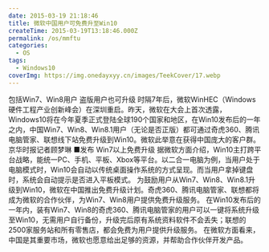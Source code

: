 ```yaml
---
date: 2015-03-19 21:18:46
title: 微软中国用户可免费升至Win10
createTime: 2015-03-19T13:18:46.000Z
permalink: /os/mmftu
categories:
  - OS
tags:
  - Windows10
coverImg: https://img.onedayxyy.cn/images/TeekCover/17.webp
---
```


包括Win7、Win8用户 盗版用户也可升级 时隔7年后，微软WinHEC（Windows硬件工程产业创新峰会）在深圳重启。昨天，微软在大会上首次透露，Windows10将在今年夏季正式登陆全球190个国家和地区，在Win10发布后的一年之内，中国Win7、Win8、Win8.1用户（无论是否正版）都可通过奇虎360、腾讯电脑管家、联想线下站免费升级到Win10。微软此举意在获得中国庞大的客户群。 京华时报记者顾梦琳 ■发布 Win7以上免费升级 据微软方面介绍，Win10主打跨平台战略，能统一PC、手机、平板、Xbox等平台。以二合一电脑为例，当用户处于电脑模式时，Win10会自动以传统桌面操作系统的方式呈现。而当用户拿掉键盘时，系统会自动提示是否进入平板模式。 为鼓励用户从Win7、Win8、Win8.1升级到Win10，微软在中国推出免费升级计划。奇虎360、腾讯电脑管家、联想都将成为微软的合作伙伴，为Win7、Win8用户提供免费升级服务。 在Win10发布后的一年内，装有Win7、Win8的奇虎360、腾讯电脑管家的用户可以一键将系统升级至Win10，无需用户自行备份，升级完后原有系统资料软件不会丢失；联想的2500家服务站和所有零售店，都会免费为用户提供升级服务。 在微软方面看来，中国是其重要市场，微软也愿意给出足够的资源，并帮助合作伙伴开发产品。
